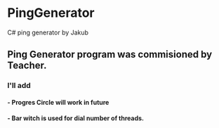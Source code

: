 # PingGenerator
C# ping generator by Jakub 

## Ping Generator program was commisioned by Teacher.


### I'll add
#### - Progres Circle will work in future
#### - Bar witch is used for dial number of threads.


